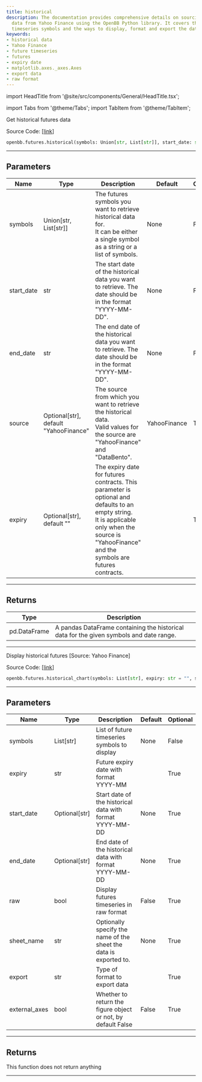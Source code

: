 ```yaml
---
title: historical
description: The documentation provides comprehensive details on sourcing historical
  data from Yahoo Finance using the OpenBB Python library. It covers the use of future
  timeseries symbols and the ways to display, format and export the data.
keywords:
- historical data
- Yahoo Finance
- future timeseries
- futures
- expiry date
- matplotlib.axes._axes.Axes
- export data
- raw format
---
```


import HeadTitle from '@site/src/components/General/HeadTitle.tsx';

<HeadTitle title="futures.historical - Reference | OpenBB SDK Docs" />

import Tabs from '@theme/Tabs';
import TabItem from '@theme/TabItem';

<Tabs>
<TabItem value="model" label="Model" default>

Get historical futures data

Source Code: [[link](https://github.com/OpenBB-finance/OpenBBTerminal/tree/main/openbb_terminal/futures/sdk_helper.py#L13)]

```python wordwrap
openbb.futures.historical(symbols: Union[str, List[str]], start_date: str, end_date: str, source: Optional[str] = "YahooFinance", expiry: Optional[str] = "")
```

---

## Parameters

| Name | Type | Description | Default | Optional |
| ---- | ---- | ----------- | ------- | -------- |
| symbols | Union[str, List[str]] | The futures symbols you want to retrieve historical data for.<br/>It can be either a single symbol as a string or a list of symbols. | None | False |
| start_date | str | The start date of the historical data you want to retrieve. The date should be in the format "YYYY-MM-DD". | None | False |
| end_date | str | The end date of the historical data you want to retrieve. The date should be in the format "YYYY-MM-DD". | None | False |
| source | Optional[str], default "YahooFinance" | The source from which you want to retrieve the historical data.<br/>Valid values for the source are "YahooFinance" and "DataBento". | YahooFinance | True |
| expiry | Optional[str], default "" | The expiry date for futures contracts. This parameter is optional and defaults to an empty string.<br/>It is applicable only when the source is "YahooFinance" and the symbols are futures contracts. |  | True |


---

## Returns

| Type | Description |
| ---- | ----------- |
| pd.DataFrame | A pandas DataFrame containing the historical data for the given symbols and date range. |
---



</TabItem>
<TabItem value="view" label="Chart">

Display historical futures [Source: Yahoo Finance]

Source Code: [[link](https://github.com/OpenBB-finance/OpenBBTerminal/tree/main/openbb_terminal/futures/yfinance_view.py#L60)]

```python wordwrap
openbb.futures.historical_chart(symbols: List[str], expiry: str = "", start_date: Optional[str] = None, end_date: Optional[str] = None, raw: bool = False, export: str = "", sheet_name: Optional[str] = None, external_axes: bool = False)
```

---

## Parameters

| Name | Type | Description | Default | Optional |
| ---- | ---- | ----------- | ------- | -------- |
| symbols | List[str] | List of future timeseries symbols to display | None | False |
| expiry | str | Future expiry date with format YYYY-MM |  | True |
| start_date | Optional[str] | Start date of the historical data with format YYYY-MM-DD | None | True |
| end_date | Optional[str] | End date of the historical data with format YYYY-MM-DD | None | True |
| raw | bool | Display futures timeseries in raw format | False | True |
| sheet_name | str | Optionally specify the name of the sheet the data is exported to. | None | True |
| export | str | Type of format to export data |  | True |
| external_axes | bool | Whether to return the figure object or not, by default False | False | True |


---

## Returns

This function does not return anything

---



</TabItem>
</Tabs>